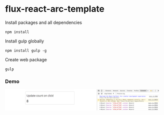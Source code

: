 # flux-react-arc-template
Install packages and all dependencies
```
npm install
```
Install gulp globally
```
npm install gulp -g
```
Create web package
```
gulp
```

### Demo
![GitHub Logo](https://github.com/nqphuong/flux-react-arc-template/blob/master/src/images/demo1.png)
